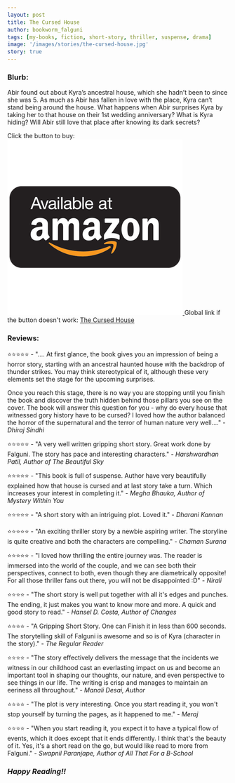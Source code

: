 ```yaml
---
layout: post
title: The Cursed House
author: bookworm_falguni
tags: [my-books, fiction, short-story, thriller, suspense, drama]
image: '/images/stories/the-cursed-house.jpg'
story: true
---
```

### **Blurb:**

Abir found out about Kyra’s ancestral house, which she hadn’t been to since she was 5. As much as Abir has fallen in love with the place, Kyra can’t stand being around the house.
What happens when Abir surprises Kyra by taking her to that house on their 1st wedding anniversary? What is Kyra hiding? Will Abir still love that place after knowing its dark secrets?

Click the button to buy:
<a target="_blank" href="https://amzn.to/3dkgvna">
    <img src="/images/common/amazon-common.png" class="amazon-btn">
</a>
Global link if the button doesn't work: <a href="http://mybook.to/TheCursedHouse">The Cursed House</a>

### **Reviews:**

⭐⭐⭐⭐⭐ - ".... At first glance, the book gives you an impression of being a horror story, starting with an ancestral haunted house with the backdrop of thunder strikes. You may think stereotypical of it, although these very elements set the stage for the upcoming surprises.

Once you reach this stage, there is no way you are stopping until you finish the book and discover the truth hidden behind those pillars you see on the cover. The book will answer this question for you - why do every house that witnessed gory history have to be cursed? I loved how the author balanced the horror of the supernatural and the terror of human nature very well...." - *Dhiraj Sindhi*

⭐⭐⭐⭐⭐ - "A very well written gripping short story. Great work done by Falguni. The story has pace and interesting characters." - *Harshwardhan Patil, Author of The Beautiful Sky*

⭐⭐⭐⭐⭐ - "This book is full of suspense. Author have very beautifully explained how that house is cursed and at last story take a turn. Which increases your interest in completing it." - *Megha Bhauka, Author of Mystery Within You*

⭐⭐⭐⭐⭐ - "A short story with an intriguing plot. Loved it." - *Dharani Kannan*

⭐⭐⭐⭐⭐ - "An exciting thriller story by a newbie aspiring writer. The storyline is quite creative and both the characters are compelling." - *Chaman Surana*

⭐⭐⭐⭐⭐ - "I loved how thrilling the entire journey was. The reader is immersed into the world of the couple, and we can see both their perspectives, connect to both, even though they are diametrically opposite! For all those thriller fans out there, you will not be disappointed :D" - *Nirali*

⭐⭐⭐⭐   - "The short story is well put together with all it's edges and punches. The ending, it just makes you want to know more and more. A quick and good story to read." - *Hansel D. Costa, Author of Changes*

⭐⭐⭐⭐   - "A Gripping Short Story. One can Finish it in less than 600 seconds. The storytelling skill of Falguni is awesome and so is of Kyra (character in the story)." - *The Regular Reader*

⭐⭐⭐⭐   - "The story effectively delivers the message that the incidents we witness in our childhood cast an everlasting impact on us and become an important tool in shaping our thoughts, our nature, and even perspective to see things in our life. The writing is crisp and manages to maintain an eeriness all throughout." - *Manali Desai, Author*

⭐⭐⭐⭐   - "The plot is very interesting. Once you start reading it, you won't stop yourself by turning the pages, as it happened to me." - *Meraj*

⭐⭐⭐⭐   - "When you start reading it, you expect it to have a typical flow of events, which it does except that it ends differently. I think that's the beauty of it. Yes, it's a short read on the go, but would like read to more from Falguni." - *Swapnil Paranjape, Author of All That For a B-School*


### ***Happy Reading!!***
